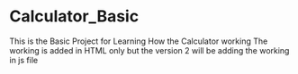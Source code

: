 # Calculator_Basic

This is the Basic Project for Learning How the Calculator working The working is added in HTML only but the version 2 will be adding the working in js file

